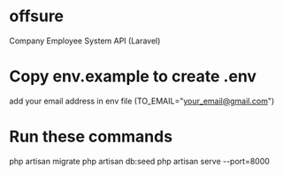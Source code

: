 # offsure
Company Employee System API (Laravel)

# Copy env.example to create .env
add your email address in env file (TO_EMAIL="your_email@gmail.com")

# Run these commands
php artisan migrate
php artisan db:seed
php artisan serve --port=8000



